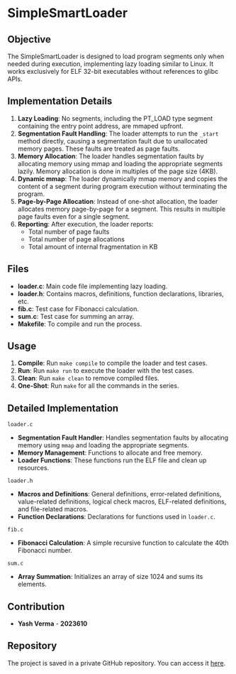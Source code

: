# SimpleSmartLoader

## Objective
The SimpleSmartLoader is designed to load program segments only when needed during execution, implementing lazy loading similar to Linux. It works exclusively for ELF 32-bit executables without references to glibc APIs.

## Implementation Details
1. **Lazy Loading**: No segments, including the PT_LOAD type segment containing the entry point address, are mmaped upfront.
2. **Segmentation Fault Handling**: The loader attempts to run the `_start` method directly, causing a segmentation fault due to unallocated memory pages. These faults are treated as page faults.
3. **Memory Allocation**: The loader handles segmentation faults by allocating memory using mmap and loading the appropriate segments lazily. Memory allocation is done in multiples of the page size (4KB).
4. **Dynamic mmap**: The loader dynamically mmap memory and copies the content of a segment during program execution without terminating the program.
5. **Page-by-Page Allocation**: Instead of one-shot allocation, the loader allocates memory page-by-page for a segment. This results in multiple page faults even for a single segment.
6. **Reporting**: After execution, the loader reports:
    - Total number of page faults
    - Total number of page allocations
    - Total amount of internal fragmentation in KB

## Files
- **loader.c**: Main code file implementing lazy loading.
- **loader.h**: Contains macros, definitions, function declarations, libraries, etc.
- **fib.c**: Test case for Fibonacci calculation.
- **sum.c**: Test case for summing an array.
- **Makefile**: To compile and run the process.

## Usage
1. **Compile**: Run `make compile` to compile the loader and test cases.
2. **Run**: Run `make run` to execute the loader with the test cases.
3. **Clean**: Run `make clean` to remove compiled files.
4. **One-Shot**: Run `make` for all the commands in the series.

## Detailed Implementation
`loader.c`
- **Segmentation Fault Handler**: Handles segmentation faults by allocating memory using `mmap` and loading the appropriate segments.
- **Memory Management**: Functions to allocate and free memory.
- **Loader Functions**: These functions run the ELF file and clean up resources.

`loader.h`
- **Macros and Definitions**: General definitions, error-related definitions, value-related definitions, logical check macros, ELF-related definitions, and file-related macros.
- **Function Declarations**: Declarations for functions used in `loader.c`.

`fib.c`
- **Fibonacci Calculation**: A simple recursive function to calculate the 40th Fibonacci number.

`sum.c`
- **Array Summation**: Initializes an array of size 1024 and sums its elements.


## Contribution
- **Yash Verma** - **2023610**

## Repository
The project is saved in a private GitHub repository. You can access it [here]().
